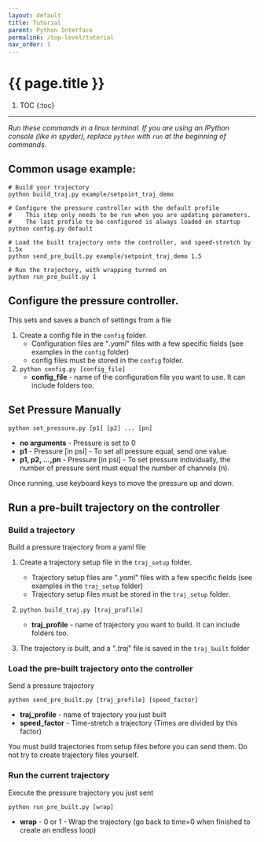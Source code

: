 ```yaml
---
layout: default
title: Tutorial
parent: Python Interface
permalink: /top-level/tutorial
nav_order: 1
---
```


# {{ page.title }}

1. TOC
{:toc}

---

_Run these commands in a linux terminal. If you are using an IPython console (like in spyder), replace `python` with `run` at the beginning of commands._

## Common usage example:
```console 
# Build your trajectory
python build_traj.py example/setpoint_traj_demo

# Configure the pressure controller with the default profile
#    This step only needs to be run when you are updating parameters.
#    The last profile to be configured is always loaded on startup
python config.py default

# Load the built trajectory onto the controller, and speed-stretch by 1.5x
python send_pre_built.py example/setpoint_traj_demo 1.5

# Run the trajectory, with wrapping turned on
python run_pre_built.py 1
```



## Configure the pressure controller.
This sets and saves a bunch of settings from a file

1. Create a config file in the `config` folder.
    * Configuration files are "*.yaml*" files with a few specific fields (see examples in the `config` folder)
    * config files must be stored in the `config` folder.
2. `python config.py [config_file]`
    * **config_file** - name of the configuration file you want to use. It can include folders too.


## Set Pressure Manually

`python set_pressure.py [p1] [p2] ... [pn]`
* **no arguments** - Pressure is set to 0
* **p1** - Pressure [in psi] - To set all pressure equal, send one value
* **p1, p2, ...,pn** - Pressure [in psi] - To set pressure individually, the number of pressure sent must equal the number of channels (n).

Once running, use keyboard keys to move the pressure up and down.


## Run a pre-built trajectory on the controller

### Build a trajectory
Build a pressure trajectory from a yaml file

1. Create a trajectory setup file in the `traj_setup` folder.
    * Trajectory setup files are "*.yaml*" files with a few specific fields (see examples in the `traj_setup` folder)
    * Trajectory setup files must be stored in the `traj_setup` folder.
2. `python build_traj.py [traj_profile]`
    * **traj_profile** - name of trajectory you want to build. It can include folders too.

3. The trajectory is built, and a "*.traj*" file is saved in the `traj_built` folder


### Load the pre-built trajectory onto the controller
Send a pressure trajectory

`python send_pre_built.py [traj_profile] [speed_factor]`

* **traj_profile** - name of trajectory you just built
* **speed_factor** - Time-stretch a trajectory (Times are divided by this factor)

You must build trajectories from setup files before you can send them. Do not try to create trajectory files yourself.



### Run the current trajectory
Execute the pressure trajectory you just sent

`python run_pre_built.py [wrap]`

* **wrap** - 0 or 1 - Wrap the trajectory (go back to time=0 when finished to create an endless loop)